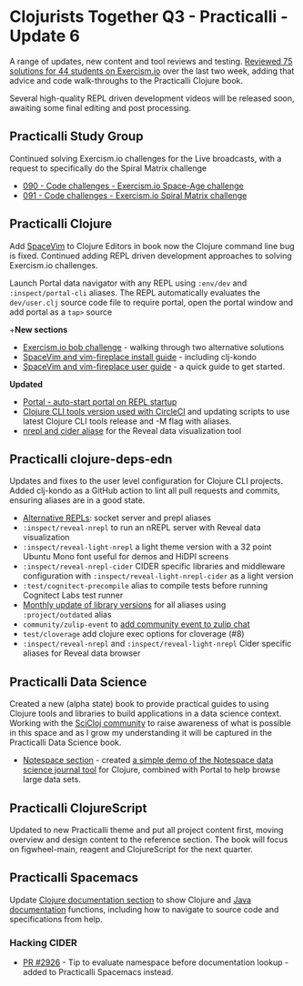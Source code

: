 # Clojurists Together Q3 - Practicalli - Update 6

A range of updates, new content and tool reviews and testing.  [Reviewed 75 solutions for 44 students on Exercism.io](https://twitter.com/practical_li/status/1327671242388893697) over the last two week, adding that advice and code walk-throughs to the Practicalli Clojure book.

Several high-quality REPL driven development videos will be released soon, awaiting some final editing and post processing.

## Practicalli Study Group
Continued solving Exercism.io challenges for the Live broadcasts, with a request to specifically do the Spiral Matrix challenge
* [090 - Code challenges - Exercism.io Space-Age challenge](https://youtu.be/7-LCVAtkP9o)
* [091 - Code challenges - Exercism.io Spiral Matrix challenge](https://youtu.be/Z5C7X1UN8yo)


## Practicalli Clojure
Add [SpaceVim](https://spacevim.org/) to Clojure Editors in book now the Clojure command line bug is fixed.  Continued adding REPL driven development approaches to solving Exercism.io challenges.

Launch Portal data navigator with any REPL using `:env/dev` and `:inspect/portal-cli` aliases. The REPL automatically evaluates the `dev/user.clj` source code file to require portal, open the portal window and add portal as a `tap>` source

+**New sections**
* [Exercism.io bob challenge](http://practicalli.github.io/clojure/coding-challenges/exercism/bob.html) - walking through two alternative solutions
* [SpaceVim and vim-fireplace install guide](http://practicalli.github.io/clojure/clojure-editors/editor-install-guides/spacevim-fireplace.html) - including clj-kondo
* [SpaceVim and vim-fireplace user guide](http://practicalli.github.io/clojure/clojure-editors/editor-user-guides/spacevim-fireplace.html) - a quick guide to get started.

**Updated**
* [Portal - auto-start portal on REPL startup](http://practicalli.github.io/clojure/clojure-tools/data-browsers/portal.html#starting-portal-on-repl-startup)
* [Clojure CLI tools version used with CircleCI](http://practicalli.github.io/clojure/continuous-integration/circle-ci/) and updating scripts to use latest Clojure CLI tools release and -M flag with aliases.
* [nrepl and cider aliase](https://practicalli.github.io/clojure/clojure-tools/data-browsers/reveal.html) for the Reveal data visualization tool


## Practicalli clojure-deps-edn
Updates and fixes to the user level configuration for Clojure CLI projects.  Added clj-kondo as a GitHub action to lint all pull requests and commits, ensuring aliases are in a good state.

* [Alternative REPLs](https://github.com/practicalli/clojure-deps-edn#alternative-repls): socket server and prepl aliases
* `:inspect/reveal-nrepl` to run an nREPL server with Reveal data visualization
* `:inspect/reveal-light-nrepl` a light theme version with a 32 point Ubuntu Mono font useful for demos and HiDPI screens
* `:inspect/reveal-nrepl-cider` CIDER specific libraries and middleware configuration with `:inspect/reveal-light-nrepl-cider` as a light version
* `:test/cognitect-precompile` alias to compile tests before running Cognitect Labs test runner
* [Monthly update of library versions](https://github.com/practicalli/clojure-deps-edn/blob/live/CHANGELOG.org#2020-11-08) for all aliases using `:project/outdated` alias
* `community/zulip-event` to [add community event to zulip chat](https://github.com/practicalli/clojure-deps-edn#community-activities)
* `test/cloverage` add clojure exec options for cloverage (#8)
* `:inspect/reveal-nrepl` and `:inspect/reveal-light-nrepl` Cider specific aliases for Reveal data browser


## Practicalli Data Science
Created a new (alpha state) book to provide practical guides to using Clojure tools and libraries to build applications in a data science context.  Working with the [SciCloj community](https://scicloj.github.io/) to raise awareness of what is possible in this space and as I grow my understanding it will be captured in the Practicalli Data Science book.

* [Notespace section](https://practicalli.github.io/data-science/notebooks/notespace/) - created [a simple demo of the Notespace data science journal tool](https://github.com/practicalli/scicloj-notespace-simple-demo) for Clojure, combined with Portal to help browse large data sets.

## Practicalli ClojureScript
Updated to new Practicalli theme and put all project content first, moving overview and design content to the reference section.  The book will focus on figwheel-main, reagent and ClojureScript for the next quarter.

## Practicalli Spacemacs
Update [Clojure documentation section](https://practicalli.github.io/spacemacs/documentation/cider-doc.html) to show Clojure and [Java documentation](https://practicalli.github.io/spacemacs/documentation/javadoc.html) functions, including how to navigate to source code and specifications from help.

### Hacking CIDER
* [PR #2926](https://github.com/clojure-emacs/cider/pull/2926) - Tip to evaluate namespace before documentation lookup - added to Practicalli Spacemacs instead.
